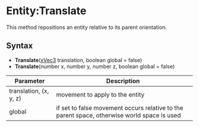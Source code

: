 # Entity:Translate

This method repositions an entity relative to its parent orientation.

## Syntax

- **Translate**([xVec3](xVec3.md) translation, boolean global = false)
- **Translate**(number x, number y, number z, boolean global = false)

| Parameter | Description |
|---|---|
| translation, (x, y, z) | movement to apply to the entity |
| global | if set to false movement occurs relative to the parent space, otherwise world space is used |
